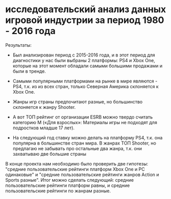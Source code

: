 # исследовательский анализ данных игровой индустрии за период 1980 - 2016 года


Результаты:

  - Был анализирован период с 2015-2016 года, и в этот период для диагностики у нас были выбраны 2 платформы: PS4 и Xbox One, которые на этот момент обладали самыми большими продажами и были в тренде.

  - Самыми популярными платформами на рынке в мире являются - PS4, т.к. из из всех стран, только Северная Америка склоняется к Xbox One.

  - Жанры игр страны предпочитают разные, но большинство склоняется к жанру Shooter.

  - А вот ТОП рейтинг от организации ESRB можно твердо считать категорию M («Для взрослых»: Материалы игры не подходят для подростков младше 17 лет).

  - На следующий год ставку можно делать на платформу PS4, т.к. она популярна в большинстве стран мира. В жанрах ТОП Shooter, но предлагаю не забывать про остальные два жанра, т.к. они захватываю две большие страны

В конце проекта нам необходимо было проверить две гипотезы: "средние пользовательские рейтинги платформ Xbox One и PC одинаковые" и "средние пользовательские рейтинги жанров Action и Sports разные". Итог можно сделать следующий: средние пользовательские рейтинги платформ равны, и средние пользовательские рейтинги по жанрам разные.

